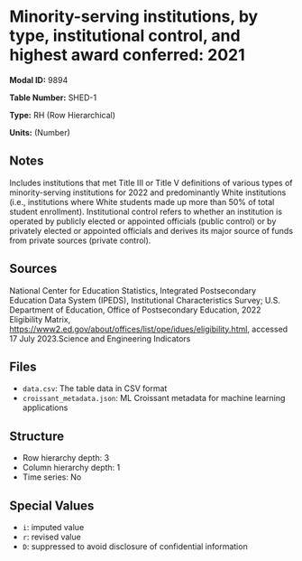 # Minority-serving institutions, by type, institutional control, and highest award conferred: 2021

**Modal ID:** 9894

**Table Number:** SHED-1

**Type:** RH (Row Hierarchical)

**Units:** (Number)

## Notes

Includes institutions that met Title III or Title V definitions of various types of minority-serving institutions for 2022 and predominantly White institutions (i.e., institutions where White students made up more than 50% of total student enrollment). Institutional control refers to whether an institution is operated by publicly elected or appointed officials (public control) or by privately elected or appointed officials and derives its major source of funds from private sources (private control).

## Sources

National Center for Education Statistics, Integrated Postsecondary Education Data System (IPEDS), Institutional Characteristics Survey; U.S. Department of Education, Office of Postsecondary Education, 2022 Eligibility Matrix, https://www2.ed.gov/about/offices/list/ope/idues/eligibility.html, accessed 17 July 2023.Science and Engineering Indicators

## Files

- `data.csv`: The table data in CSV format
- `croissant_metadata.json`: ML Croissant metadata for machine learning applications

## Structure

- Row hierarchy depth: 3
- Column hierarchy depth: 1
- Time series: No

## Special Values

- `i`: imputed value
- `r`: revised value
- `D`: suppressed to avoid disclosure of confidential information
